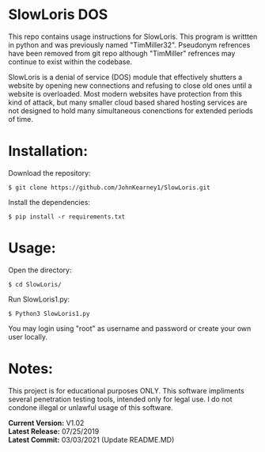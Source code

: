 # SlowLoris DOS
This repo contains usage instructions for SlowLoris. This program is writtten in python and was previously named "TimMiller32". Pseudonym refrences have been removed from git repo although "TimMiller" refrences may continue to exist within the codebase.

SlowLoris is a denial of service (DOS) module that effectively shutters a website by opening new connections and refusing to close old ones until a website is overloaded. 
Most modern websites have protection from this kind of attack, but many smaller cloud based shared hosting services are not designed to hold many simultaneous conenctions for extended periods of time.

# Installation:

Download the repository:  
	
	$ git clone https://github.com/JohnKearney1/SlowLoris.git
	
Install the dependencies:
	
	$ pip install -r requirements.txt


# Usage:

Open the directory:

    $ cd SlowLoris/  

Run SlowLoris1.py:

    $ Python3 SlowLoris1.py

You may login using "root" as username and password or create your own user locally.



# Notes:
This project is for educational purposes ONLY. 
This software impliments several penetration testing tools, intended only for legal use. 
I do not condone illegal or unlawful usage of this software.


**Current Version:** V1.02  
**Latest Release:** 07/25/2019  
**Latest Commit:** 03/03/2021 (Update README.MD)  
